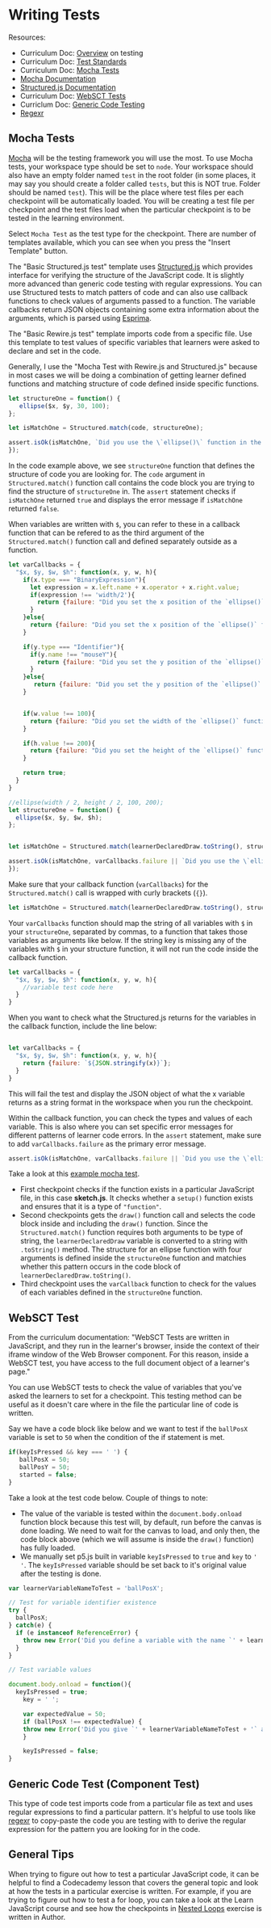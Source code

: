 # Writing Tests

Resources:

* Curriculum Doc: [Overview](http://curriculum-documentation.codecademy.com/Testing/overview/) on testing
* Curriculum Doc: [Test Standards](http://curriculum-documentation.codecademy.com/Content-Standards/test/)
* Curriculum Doc: [Mocha Tests](http://curriculum-documentation.codecademy.com/Testing/mocha/)
* [Mocha Documentation](https://mochajs.org/)
* [Structured.js Documentation](https://github.com/codecademy-engineering/structuredjs)
* Curriculum Doc: [WebSCT Tests](http://curriculum-documentation.codecademy.com/Testing/webSCT/)
* Curriclum Doc: [Generic Code Testing](http://curriculum-documentation.codecademy.com/Testing/generic-code/)
* [Regexr](https://regexr.com/)

## Mocha Tests

[Mocha](https://mochajs.org/) will be the testing framework you will use the most. To use Mocha tests, your workspace type should be set to `node`. Your workspace should also have an empty folder named `test` in the root folder (in some places, it may say you should create a folder called `tests`, but this is NOT true. Folder should be named `test`). This will be the place where test files per each checkpoint will be automatically loaded. You will be creating a test file per checkpoint and the test files load when the particular checkpoint is to be tested in the learning environment.

Select `Mocha Test` as the test type for the checkpoint. There are number of templates available, which you can see when you press the "Insert Template" button.

The "Basic Structured.js test" template uses [Structured.js](https://github.com/codecademy-engineering/structuredjs) which provides interface for verifying the structure of the JavaScript code. It is slightly more advanced than generic code testing with regular expressions. You can use Structured tests to match patters of code and can also use callback functions to check values of arguments passed to a function. The variable callbacks return JSON objects containing some extra information about the arguments, which is parsed using [Esprima](https://esprima.org/).

The "Basic Rewire.js test" template imports code from a specific file. Use this template to test values of specific variables that learners were asked to declare and set in the code.

Generally, I use the "Mocha Test with Rewire.js and Structured.js" because in most cases we will be doing a combination of getting learner defined functions and matching structure of code defined inside specific functions.

```js
let structureOne = function() {
   ellipse($x, $y, 30, 100);
};

let isMatchOne = Structured.match(code, structureOne);

assert.isOk(isMatchOne, `Did you use the \`ellipse()\` function in the \`draw()\` function?`)
});
```

In the code example above, we see `structureOne` function that defines the structure of code you are looking for. The `code` argument in `Structured.match()` function call contains the code block you are trying to find the structure of `structureOne` in. The `assert` statement checks if `isMatchOne` returned `true` and displays the error message if `isMatchOne` returned `false`.

When variables are written with `$`, you can refer to these in a callback function that can be refered to as the third argument of the `Structured.match()` function call and defined separately outside as a function.

```js
let varCallbacks = {
  "$x, $y, $w, $h": function(x, y, w, h){
    if(x.type === "BinaryExpression"){
      let expression = x.left.name + x.operator + x.right.value;
      if(expression !== 'width/2'){
        return {failure: "Did you set the x position of the `ellipse()` function as `width / 2`?"};
      }
    }else{
      return {failure: "Did you set the x position of the `ellipse()` function using the `width` variable?"};
    }

    if(y.type === "Identifier"){
      if(y.name !== "mouseY"){
        return {failure: "Did you set the y position of the `ellipse()` function as `mouseY`?"};
      }
    }else{
       return {failure: "Did you set the y position of the `ellipse()` function as `mouseY`?"};
    }


    if(w.value !== 100){
      return {failure: "Did you set the width of the `ellipse()` function as `100`?"};
    }

    if(h.value !== 200){
      return {failure: "Did you set the height of the `ellipse()` function as `200`?"};
    }

    return true;
  }
}

//ellipse(width / 2, height / 2, 100, 200);
let structureOne = function() {
  ellipse($x, $y, $w, $h);
};


let isMatchOne = Structured.match(learnerDeclaredDraw.toString(), structureOne, {varCallbacks});

assert.isOk(isMatchOne, varCallbacks.failure || `Did you use the \`ellipse()\` function in the \`draw()\` function?`);
});
```

Make sure that your callback function (`varCallbacks`) for the `Structured.match()` call is wrapped with curly brackets (`{}`).  

```js
let isMatchOne = Structured.match(learnerDeclaredDraw.toString(), structureOne, {varCallbacks});
```

Your `varCallbacks` function should map the string of all variables with `$` in your `structureOne`, separated by commas, to a function that takes those variables as arguments like below. If the string key is missing any of the variables with `$` in your structure function, it will not run the code inside the callback function.

```js
let varCallbacks = {
  "$x, $y, $w, $h": function(x, y, w, h){
    //variable test code here
  }
}
```

When you want to check what the Structured.js returns for the variables in the callback function, include the line below:

```js

let varCallbacks = {
  "$x, $y, $w, $h": function(x, y, w, h){
    return {failure: `${JSON.stringify(x)}`};
  }
}

```

This will fail the test and display the JSON object of what the x variable returns as a string format in the workspace when you run the checkpoint.

Within the callback function, you can check the types and values of each variable. This is also where you can set specific error messages for different patterns of learner code errors. In the `assert` statement, make sure to add `varCallbacks.failure` as the primary error message.

```js
assert.isOk(isMatchOne, varCallbacks.failure || `Did you use the \`ellipse()\` function in the \`draw()\` function?`);
```

Take a look at this [example mocha test](https://author.codecademy.com/exercises/a4906c69d9a523ec7dba2d783e120fac/drafts/5f89ffcfca13aa00121df836). 

* First checkpoint checks if the function exists in a particular JavaScript file, in this case **sketch.js**. It checks whether a `setup()` function exists and ensures that it is a type of `"function"`.
* Second checkpoints gets the `draw()` function call and selects the code block inside and including the `draw()` function. Since the `Structured.match()` function requires both arguments to be type of string, the `learnerDeclaredDraw` variable is converted to a string with `.toString()` method. The structure for an ellipse function with four arguments is defined inside the `structureOne` function and matchies whether this pattern occurs in the code block of `learnerDeclaredDraw.toString()`.
* Third checkpoint uses the `varCallback` function to check for the values of each variables defined in the `structureOne` function.

## WebSCT Test

From the curriculum documentation: "WebSCT Tests are written in JavaScript, and they run in the learner's browser, inside the context of their iframe window of the Web Browser component. For this reason, inside a WebSCT test, you have access to the full document object of a learner's page."

You can use WebSCT tests to check the value of variables that you've asked the learners to set for a checkpoint. This testing method can be useful as it doesn't care where in the file the particular line of code is written.

Say we have a code block like below and we want to test if the `ballPosX` variable is set to `50` when the condition of the if statement is met.

```js
if(keyIsPressed && key === ' ') {
   ballPosX = 50;
   ballPosY = 50;
   started = false;
}
```

Take a look at the test code below. Couple of things to note:
* The value of the variable is tested within the `document.body.onload` function block because this test will, by default, run before the canvas is done loading. We need to wait for the canvas to load, and only then, the code block above (which we will assume is inside the `draw()` function) has fully loaded.
* We manually set p5.js built in variable `keyIsPressed` to `true` and `key` to `' '`. The `keyIsPressed` variable should be set back to it's original value after the testing is done.

```js
var learnerVariableNameToTest = 'ballPosX';

// Test for variable identifier existence
try {
  ballPosX; 
} catch(e) {
  if (e instanceof ReferenceError) {
    throw new Error('Did you define a variable with the name `' + learnerVariableNameToTest + '`?');
  }
}

// Test variable values

document.body.onload = function(){
  keyIsPressed = true;
	key = ' ';

	var expectedValue = 50;
	if (ballPosX !== expectedValue) {
  	throw new Error('Did you give `' + learnerVariableNameToTest + '` a value of ' + expectedValue + '?');
	}

	keyIsPressed = false;
}
```

## Generic Code Test (Component Test)

This type of code test imports code from a particular file as text and uses regular expressions to find a particular pattern. It's helpful to use tools like [regexr](https://regexr.com/) to copy-paste the code you are testing with to derive the regular expression for the pattern you are looking for in the code.

## General Tips

When trying to figure out how to test a particular JavaScript code, it can be helpful to find a Codecademy lesson that covers the general topic and look at how the tests in a particular exercise is written. For example, if you are trying to figure out how to test a for loop, you can take a look at the Learn JavaScript course and see how the checkpoints in [Nested Loops](https://www.codecademy.com/courses/introduction-to-javascript/lessons/loops/exercises/for-loops-iii) exercise is written in Author.
